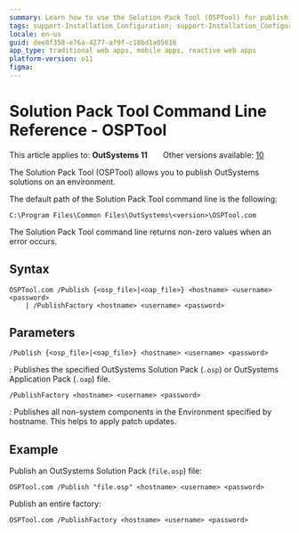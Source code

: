 ```yaml
---
summary: Learn how to use the Solution Pack Tool (OSPTool) for publishing solutions in OutSystems 11 (O11) environments.
tags: support-Installation_Configuration; support-Installation_Configuration-overview
locale: en-us
guid: dee8f358-e76a-4277-af9f-c18bd1a05616
app_type: traditional web apps, mobile apps, reactive web apps
platform-version: o11
figma:
---
```


# Solution Pack Tool Command Line Reference - OSPTool

<div class="info" markdown="1">

This article applies to: **OutSystems 11**&#8195;&#8195;Other versions available: [10](https://success.outsystems.com/Documentation/10/Setting_Up_OutSystems/Unattended_Installation_and_Upgrade/Solution_Pack_Tool_(OSPTool)_Command_Line_Reference)

</div>

The Solution Pack Tool (OSPTool) allows you to publish OutSystems solutions on an environment.

The default path of the Solution Pack Tool command line is the following:

```
C:\Program Files\Common Files\OutSystems\<version>\OSPTool.com
```

The Solution Pack Tool command line returns non-zero values when an error occurs.

## Syntax

```
OSPTool.com /Publish {<osp_file>|<oap_file>} <hostname> <username> <password>
    | /PublishFactory <hostname> <username> <password>
```

## Parameters

`/Publish {<osp_file>|<oap_file>} <hostname> <username> <password>`

:   Publishes the specified OutSystems Solution Pack (`.osp`) or OutSystems Application Pack (`.oap`) file.

`/PublishFactory <hostname> <username> <password>`

:   Publishes all non-system components in the Environment specified by hostname. This helps to apply patch updates.

## Example

Publish an OutSystems Solution Pack (`file.osp`) file:

```
OSPTool.com /Publish "file.osp" <hostname> <username> <password>
```

Publish an entire factory:

```
OSPTool.com /PublishFactory <hostname> <username> <password>
```
